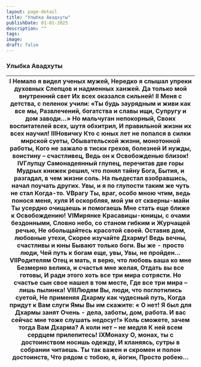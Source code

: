 ```yaml
---
layout: page-detail
title: "Улыбка Авадхуты"
publishDate: 01-01-2025
description: ""
tags:
image:
draft: false
---
```


### Улыбка Авадхуты

| I  Немало я видел ученых мужей,  Нередко я слышал упреки духовных  Слепцов и надменных ханжей.  Да только мой внутренний свет  Их всех оказался сильней! II  Меня с детства, с пеленок учили:  «Ты будь заурядным и живи как все мы,  Развлечений, богатства и славы ищи,  Супругу и дом заводи…»  Но мальчуган непокорный,  Своих воспитателей всех, шутя обхитрил,  И правильной жизни их всех научил! IIIНовичку  Кто с юных лет не попался в силки мирской суеты,  Обывательской жизни, монотонной работы,  Кого не зажало в тиски грехов, болезней  И нужды, воистину – счастливец,  Ведь он к Освобожденью близок! IVГлупцу  Самонадеянный глупец, перечитав две горы  Мудрых книжек решил, что понял тайну Бога,  Бытия, и разгадал, в чем жизни соль.  На пьедестал взобравшись, начал поучать других.  Увы, и я по глупости таким же чуть не стал  Когда-то. VВрагу  Ты, враг, особо мною чтим, ведь понося меня, хуля  И оскорбляя, мой ум от скверны-майи  Ты усердно очищаешь и помогаешь  Мне стать еще ближе к Освобождению! VIМирянке  Красавицы-юницы, с очами бездонными,  Словно небо, со станом гибким и  Журчащей речью,  Не обольщайтесь красотой своей.  Оставив дом, любовные утехи,  Скорее изучайте Дхарму!  Ведь вечны, счастливы и юны  Бывают только боги.  Вы же - просто люди,  Чей путь к богам еще, увы,  Увы, не пройден… VIIРодителям  Отец и мать, я верю, что любовь ваша ко мне  Безмерно велика, и счастья мне желая,  Отдать вы все готовы,  И ради этого хоть все три мира сотрясти.  Но счастье сын свое нашел в том месте,  Где все три мира –лишь пылинка! VIIIЛюдям  Вы, люди, что поглотились суетой,  Не применяя Дхарму как чудесный путь,  Когда придут к Вам слуги Ямы  Вы им скажите: « О нет! Я был для Дхармы занят  Очень - дела, заботы, дом, работа.  И вас сейчас мне тоже слушать недосуг!»  Коль сможете, зачем тогда Вам Дхарма?  А коли нет – не медля  К ней всем сердцем прилепитесь! IXМонаху  О, монах, ты с достоинством носишь одежду,  И кланяясь, сутры в собрании читаешь.  Ты так важен и скромен и полон достоинств,  Что рядом с тобою, я, йогин,  Просто робею… |
| ---------------------------------------------------------------------------------------------------------------------------------------------------------------------------------------------------------------------------------------------------------------------------------------------------------------------------------------------------------------------------------------------------------------------------------------------------------------------------------------------------------------------------------------------------------------------------------------------------------------------------------------------------------------------------------------------------------------------------------------------------------------------------------------------------------------------------------------------------------------------------------------------------------------------------------------------------------------------------------------------------------------------------------------------------------------------------------------------------------------------------------------------------------------------------------------------------------------------------------------------------------------------------------------------------------------------------------------------------------------------------------------------------------------------------------------------------------------------------------------------------------------------------------------------------------------------------------------------------------------------------------------------------------------------------------------------------------------------------------------------------------------------------------------------------------------------------------------------------------------------------------------------------------------------------------------------------------------------------------------------------------------------------------------------------------------------------------------------------------------------------------------- |
  
  
